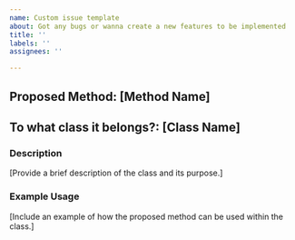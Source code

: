 ```yaml
---
name: Custom issue template
about: Got any bugs or wanna create a new features to be implemented
title: ''
labels: ''
assignees: ''

---
```


## Proposed Method: [Method Name]

## To what class it belongs?: [Class Name]

### Description
[Provide a brief description of the class and its purpose.]

### Example Usage
[Include an example of how the proposed method can be used within the class.]
